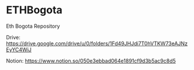 # ETHBogota
Eth Bogota Repository

Drive: https://drive.google.com/drive/u/0/folders/1Fd49JHJdi7T0hVTKW73eAJNzEyYC4WiJ

Notion: https://www.notion.so/050e3ebbad064e1891cf9d3b5ac9c8d5
